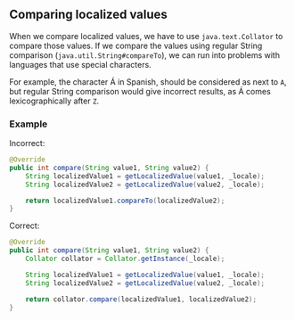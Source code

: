 ## Comparing localized values

When we compare localized values, we have to use `java.text.Collator` to compare
those values. If we compare the values using regular String comparison
(`java.util.String#compareTo`), we can run into problems with languages that use
special characters.

For example, the character &Aacute; in Spanish, should be considered as next
to `A`, but regular String comparison would give incorrect results, as
&Aacute; comes lexicographically after `Z`.

### Example

Incorrect:

```java
@Override
public int compare(String value1, String value2) {
    String localizedValue1 = getLocalizedValue(value1, _locale);
    String localizedValue2 = getLocalizedValue(value2, _locale);

    return localizedValue1.compareTo(localizedValue2);
}
```

Correct:

```java
@Override
public int compare(String value1, String value2) {
    Collator collator = Collator.getInstance(_locale);

    String localizedValue1 = getLocalizedValue(value1, _locale);
    String localizedValue2 = getLocalizedValue(value2, _locale);

    return collator.compare(localizedValue1, localizedValue2);
}
```